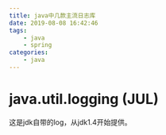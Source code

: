 ```yaml
---
title: java中几款主流日志库
date: 2019-08-08 16:42:46
tags:
    - java
    - spring
categories: 
    - java
---
```



# java.util.logging (JUL)

这是jdk自带的log，从jdk1.4开始提供。